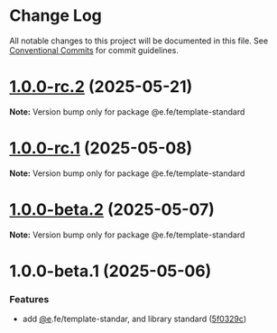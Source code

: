 # Change Log

All notable changes to this project will be documented in this file.
See [Conventional Commits](https://conventionalcommits.org) for commit guidelines.

# [1.0.0-rc.2](https://github.com/eleven-net-cn/create-app/compare/@e.fe/template-standard@1.0.0-rc.1...@e.fe/template-standard@1.0.0-rc.2) (2025-05-21)

**Note:** Version bump only for package @e.fe/template-standard





# [1.0.0-rc.1](https://github.com/eleven-net-cn/create-app/compare/@e.fe/template-standard@1.0.0-beta.2...@e.fe/template-standard@1.0.0-rc.1) (2025-05-08)

**Note:** Version bump only for package @e.fe/template-standard





# [1.0.0-beta.2](https://github.com/eleven-net-cn/create-app/compare/@e.fe/template-standard@1.0.0-beta.1...@e.fe/template-standard@1.0.0-beta.2) (2025-05-07)

**Note:** Version bump only for package @e.fe/template-standard





# 1.0.0-beta.1 (2025-05-06)


### Features

* add [@e](https://github.com/e).fe/template-standar, and library standard ([5f0329c](https://github.com/eleven-net-cn/create-app/commit/5f0329cf9ccc922913e71830c003b700cb3343ed))
